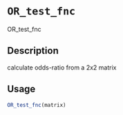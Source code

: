 # `OR_test_fnc`

OR_test_fnc


## Description

calculate odds-ratio from a 2x2 matrix


## Usage

```r
OR_test_fnc(matrix)
```


